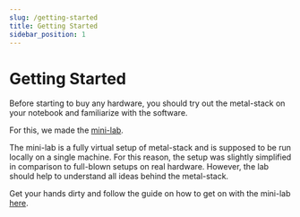 ```yaml
---
slug: /getting-started
title: Getting Started
sidebar_position: 1
---
```


# Getting Started

Before starting to buy any hardware, you should try out the metal-stack on your notebook and familiarize with the software.

For this, we made the [mini-lab](https://github.com/metal-stack/mini-lab).

The mini-lab is a fully virtual setup of metal-stack and is supposed to be run locally on a single machine. For this reason, the setup was slightly simplified in comparison to full-blown setups on real hardware. However, the lab should help to understand all ideas behind the metal-stack.

Get your hands dirty and follow the guide on how to get on with the mini-lab [here](external/mini-lab/README.md).
